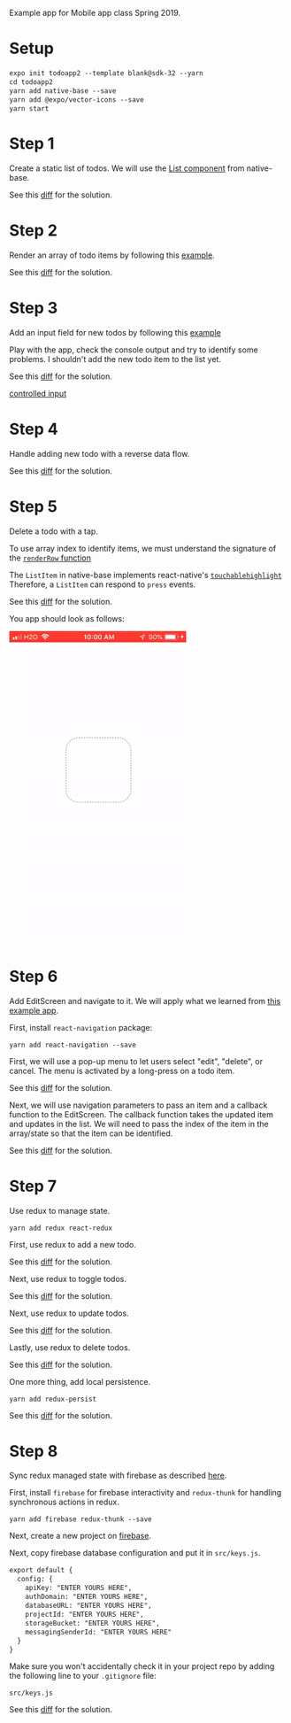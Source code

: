 Example app for Mobile app class Spring 2019.

# Setup
```
expo init todoapp2 --template blank@sdk-32 --yarn
cd todoapp2
yarn add native-base --save
yarn add @expo/vector-icons --save
yarn start

```
# Step 1
Create a static list of todos. We will use the
[List component](http://docs.nativebase.io/Components.html#list-def-headref)
from native-base.

See this [diff](https://github.com/lubaochuan/todoapp2/commit/bc21e7e8166aa675087e6cada171b6cc2b2d91e2)
for the solution.

# Step 2
Render an array of todo items by following this
[example](https://github.com/GeekyAnts/NativeBase-KitchenSink/blob/master/src/screens/list/basic-list.js).

See this [diff](https://github.com/lubaochuan/todoapp2/commit/6fdeb37a1c9b1ed5195475374225dca6125a0863)
for the solution.

# Step 3
Add an input field for new todos by following this
[example](http://www.reactnativeexpress.com/data_component_state)

Play with the app, check the console output and try to identify some problems.
I shouldn't add the new todo item to the list yet.

See this [diff](https://github.com/lubaochuan/todoapp2/commit/7c22705de17b8b25d5ebd0015f316a6cc55a3e87?diff=split) for the solution.

[controlled input](https://learn.freecodecamp.org/front-end-libraries/react/create-a-controlled-input)

# Step 4
Handle adding new todo with a reverse data flow.

See this [diff](https://github.com/lubaochuan/todoapp2/commit/e89fbcb5cb1b4d3914797d887aa9a259a03e50ab) for the solution.

# Step 5
Delete a todo with a tap.

To use array index to identify items, we must understand the signature of
the [`renderRow` function](http://facebook.github.io/react-native/docs/listview.html#renderrow)

The `ListItem` in native-base implements react-native's [`touchablehighlight`](https://facebook.github.io/react-native/docs/touchablehighlight.html)
Therefore, a `ListItem` can respond to `press` events.

See this [diff](https://github.com/lubaochuan/todoapp2/commit/19455ed1bf539a1c196514c455061cad258cebee) for the solution.

You app should look as follows:

![demo video](./images/add_delete.gif)

# Step 6
Add EditScreen and navigate to it. We will apply what we learned from
[this example app](https://github.com/lubaochuan/react-navigation).

First, install `react-navigation` package:
```
yarn add react-navigation --save
```

First, we will use a pop-up menu to let users select "edit", "delete", or cancel.
The menu is activated by a long-press on a todo item.

See this [diff](https://github.com/lubaochuan/todoapp2/commit/00072ada9332ab11370534fa47ea2e671ead6f10) for the solution.

Next, we will use navigation parameters to pass an item and a callback function
to the EditScreen. The callback function takes the updated item and updates in
the list. We will need to pass the index of the item in the array/state so that
the item can be identified.

See this [diff](https://github.com/lubaochuan/todoapp2/commit/550226ad451bd54f688c14ca4dca508c2c338771) for the solution.

# Step 7
Use redux to manage state.
```
yarn add redux react-redux
```

First, use redux to add a new todo.

See this [diff](https://github.com/lubaochuan/todoapp2/commit/f8d54882918ce5ffb0b20cb1ee32b0b04125db94) for the solution.

Next, use redux to toggle todos.

See this [diff](https://github.com/lubaochuan/todoapp2/commit/d5270dfb598efa66ebb78899c08a62ad946d62bd) for the solution.

Next, use redux to update todos.

See this [diff](https://github.com/lubaochuan/todoapp2/commit/5a7162b8f328ade6f45e710f9be67e7929fc62ca) for the solution.

Lastly, use redux to delete todos.

See this [diff](https://github.com/lubaochuan/todoapp2/commit/163f1c602e14e30ddce2b845d1f28f0e82afe8a1) for the solution.

One more thing, add local persistence.
```
yarn add redux-persist
```
See this [diff](https://github.com/lubaochuan/todoapp2/commit/70283c67bbd866df165ee406eedc93cd24a2ac54) for the solution.

# Step 8
Sync redux managed state with firebase as described
[here](https://blog.bitsrc.io/building-a-todo-app-in-react-with-firebase-and-redux-ba3ab53a671b).

First, install `firebase` for firebase interactivity and `redux-thunk` for
handling synchronous actions in redux.
```
yarn add firebase redux-thunk --save
```

Next, create a new project on [firebase](https://console.firebase.google.com).

Next, copy firebase database configuration and put it in `src/keys.js`.
```
export default {
  config: {
    apiKey: "ENTER YOURS HERE",
    authDomain: "ENTER YOURS HERE",
    databaseURL: "ENTER YOURS HERE",
    projectId: "ENTER YOURS HERE",
    storageBucket: "ENTER YOURS HERE",
    messagingSenderId: "ENTER YOURS HERE"
  }
}
```
Make sure you won't accidentally check it in your project repo by adding the following line  to your `.gitignore` file:
```
src/keys.js
```

See this [diff](https://github.com/lubaochuan/todoapp2/commit/99366b1d874a7561d55c98550375348b3d66a796) for the solution.

